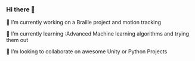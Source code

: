 ### Hi there 👋

🔭 I’m currently working on a Braille project and motion tracking

🌱 I’m currently learning :Advanced Machine learning algorithms and trying them out

👯 I’m looking to collaborate on awesome Unity or Python Projects

<!--
**Saurabhbagh/SaurabhBagh** is a ✨ _special_ ✨ repository because its `README.md` (this file) appears on your GitHub profile.

Here are some ideas to get you started:


-🤔 I’m looking for help with 
- 💬 Ask me about ...
- 📫 How to reach me: ...
- 😄 Pronouns: ...
- ⚡ Fun fact: ...
-->
